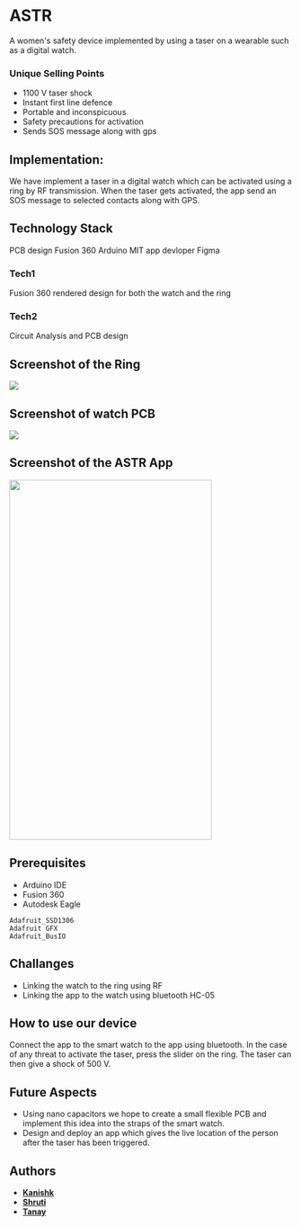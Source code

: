 # ASTR

A women's safety device implemented by using a taser on a wearable such as a digital watch.

### Unique Selling Points

* 1100 V taser shock
* Instant first line defence
* Portable and inconspicuous
* Safety precautions for activation
* Sends SOS message along with gps


## Implementation: 
We have implement a taser in a digital watch which can be activated using a ring by RF transmission. When the taser gets activated, the app send an SOS message to selected contacts along with GPS.

## Technology Stack  
PCB design
Fusion 360
Arduino 
MIT app devloper
Figma

### Tech1
Fusion 360 rendered design for both the watch and the ring

### Tech2

Circuit Analysis and PCB design 

## Screenshot of the Ring
<img src="https://user-images.githubusercontent.com/68746915/107868508-d6aba180-6eaa-11eb-91bb-396b0c947210.png">

## Screenshot of watch PCB 
<img src="https://user-images.githubusercontent.com/68746915/107868209-51bf8880-6ea8-11eb-8a28-116e3abec8a9.png" >

## Screenshot of the ASTR App
<img src="https://user-images.githubusercontent.com/68746915/107867870-b678e400-6ea4-11eb-97be-c45e67545abc.jpg" width="360" height="640">
  

## Prerequisites

* Arduino IDE
* Fusion 360
* Autodesk Eagle


```
Adafruit_SSD1306
Adafruit GFX
Adafruit_BusIO
```

## Challanges
* Linking the watch to the ring using RF
* Linking the app to the watch using bluetooth HC-05


## How to use our device
Connect the app to the smart watch to the app using bluetooth. In the case of any threat to activate the taser, press the slider on the ring. The taser can then give a shock of 500 V.


## Future Aspects
* Using nano capacitors we hope to create a small flexible PCB and implement this idea into the straps of the smart watch.
* Design and deploy an app which gives the live location of the person after the taser has been triggered.


## Authors
* [**Kanishk**](https://github.com/kanishk0501) 
* [**Shruti**](https://github.com/PotatoinPyjamas)
* [**Tanay**](https://github.com/makertanay)
 
